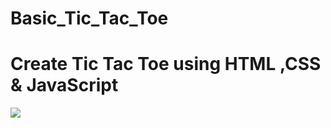 # Basic_Tic_Tac_Toe
<h1>Create Tic Tac Toe using HTML ,CSS & JavaScript</h1>

<img src="images/img.png" align="middle">
